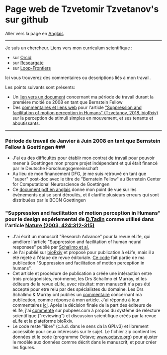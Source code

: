 # Page web de Tzvetomir Tzvetanov's sur github

Aller vers la page en [Anglais](./README.md)

 - - - 
 
Je suis un chercheur. Liens vers mon curriculum scientifique :
- sur [Orcid](https://orcid.org/0000-0002-2553-4741)
- sur [Researgate](https://www.researchgate.net/profile/Tzvetomir_Tzvetanov)
- sur [Loop-Frontiers](https://loop.frontiersin.org/people/17380/overview)

Ici vous trouverez des commentaires ou descriptions liés à mon travail.

Les points suivants sont présents:
- Un [lien vers un document](#bernsteinfellow2008) concernant ma période de travail durant la première moitié de 2008 en tant que Bernstein Fellow 
- Des [commentaires et liens web](#tzvetanov2019schallmo2018) pour l'article ["Suppression and facilitation of motion perception in Humans" (Tzvetanov, 2018, bioRxiv)](https://www.biorxiv.org/content/10.1101/465807v1) sur la perception de stimuli simples en mouvement, et ses tenants et aboutissants.

 - - - 

### Période de travail de Janvier à Juin 2008 en tant que Bernstein Fellow à Goettingen <a name="bernsteinfellow2008"></a>###
- J'ai eu des difficultés pour établir mon contrat de travail pour pouvoir mener à Goettingen mon propre projet indépendant et qui était financé par le Deutsche Forschungsgemeinschaft
- Au lieu de mon financement DFG, je me suis retrouvé en tant que "super" post-doc avec le titre de "Bernstein Fellow" au Bernstein Center for Computational Neuroscience de Goettingen
- Ce [document pdf en anglais](./document_pour_periode_BCCN2008_tzvetanov_4.pdf) donne mon point de vue sur les évènements qui se sont déroulés, et il clarifie plusieurs erreurs qui sont distribuées par le BCCN Goettingen

### "Suppression and facilitation of motion perception in Humans" pour le design expériemental de [D.Tadin](http://www2.bcs.rochester.edu/sites/duje/) comme utilisé dans l'article [Nature (2003, 424:312-315)](https://www.nature.com/articles/nature01800) <a name="tzvetanov2019schallmo2018"></a> ###
- J'ai écrit un manuscrit "Research Advance" pour la revue eLife, qui améliore l'article "Suppression and facilitation of human neural responses" publié par [Schallmo et al.](https://elifesciences.org/articles/30334)
- Je l'ai publié sur [bioRxiv](https://www.biorxiv.org/content/10.1101/465807v1) et proposé pour publication à eLife, mais il a été rejeté à l'étape de revue éditoriale. [Ce code](https://github.com/tzvet/Data-Model-MotionSuppressionFacilitation-2018) fait partie de ma publication "Suppression and facilitation of motion perception in humans".
- Cet article et procédure de publication a créée une intéraction entre trois protagonistes, moi-meme, les Drs Schallmo et Murray, et les éditeurs de la revue eLife, avec résultat: mon manuscrit n'a pas été accepté pour etre relu par des spécialistes du domaine. Les Drs Schallmo & Murray ont publiés un [commentaire](https://www.biorxiv.org/content/10.1101/495291v1) concernant ma publication, comme réponse à mon article. J'ai répondu à leur commentaires [ici](https://arxiv.org/abs/1902.01574). Après la décision finale de la part des éditeurs de eLife, j'ai [commenté](https://pubpeer.com/publications/54A0746E8265090D11950DD2ECEFB7) sur pubpeer.com à propos du système de relecture scientifique ("reviewing") et discussion scientifique créés par la revue eLife et la plateforme bioRxiv.
- Le code reste "libre" (c.à.d. dans le sens da la GPLv3) et librement accessible pour ceux intéressés sur le sujet. Le fichier zip contient les données et le code (programme Octave; www.octave.org) pour ajuster le modèle aux données comme décrit dans le manuscrit, et pour créer les figures.
